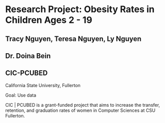 # Research Project: Obesity Rates in Children Ages 2 - 19

## Tracy Nguyen, Teresa Nguyen, Ly Nguyen

## Dr. Doina Bein
## CIC-PCUBED
California State University, Fullerton

Goal: Use data


CIC | PCUBED is a grant-funded project that aims to increase the transfer, retention, and graduation rates of women in Computer Sciences at CSU Fullerton.
